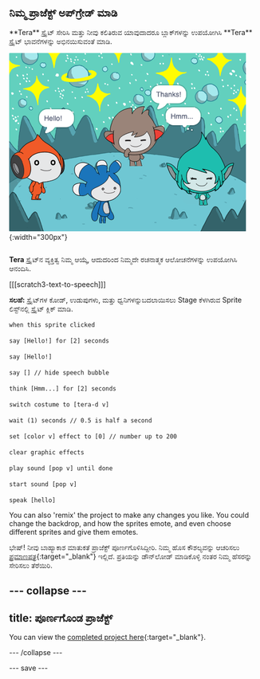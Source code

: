 ## ನಿಮ್ಮ ಪ್ರಾಜೆಕ್ಟ್‌ ಅಪ್‌ಗ್ರೇಡ್‌ ಮಾಡಿ

<div style="display: flex; flex-wrap: wrap">
<div style="flex-basis: 200px; flex-grow: 1; margin-right: 15px;">
**Tera** ಸ್ಪ್ರೈಟ್‌ ಸೇರಿಸಿ ಮತ್ತು ನೀವು ಕಲಿತಿರುವ ಯಾವುದಾದರೂ ಬ್ಲಾಕ್‌ಗಳನ್ನು ಉಪಯೋಗಿಸಿ **Tera** ಸ್ಪ್ರೈಟ್‌ ಭಾವನೆಗಳನ್ನು ಅಭಿನಯಿಸುವಂತೆ ಮಾಡಿ.
</div>
<div>

![ Tera ಸ್ಪ್ರೈಟ್‌ Stage ಮೇಲಿದೆ.](images/tera-step.png){:width="300px"}

</div>
</div>

**Tera** ಸ್ಪ್ರೈಟ್‌ನ ವ್ಯಕ್ತಿತ್ವ ನಿಮ್ಮ ಆಯ್ಕೆ, ಆದುದರಿಂದ ನಿಮ್ಮದೇ ರಚನಾತ್ಮಕ ಆಲೋಚನೆಗಳನ್ನು ಉಪಯೋಗಿಸಿ ಆನಂದಿಸಿ.

[[[scratch3-text-to-speech]]]

**ಸಲಹೆ:** ಸ್ಪ್ರೈಟ್‌ಗಳ ಕೋಡ್, ಉಡುಪುಗಳು, ಮತ್ತು ಧ್ವನಿಗಳನ್ನುಬದಲಾಯಿಸಲು Stage ಕೆಳಗಿರುವ Sprite ಲಿಸ್ಟ್‌ನಲ್ಲಿ ಸ್ಪ್ರೈಟ್‌ ಕ್ಲಿಕ್‌ ಮಾಡಿ.

```blocks3
when this sprite clicked

say [Hello!] for [2] seconds

say [Hello!]

say [] // hide speech bubble

think [Hmm...] for [2] seconds

switch costume to [tera-d v]

wait (1) seconds // 0.5 is half a second

set [color v] effect to [0] // number up to 200

clear graphic effects

play sound [pop v] until done

start sound [pop v]

speak [hello]
```

You can also 'remix' the project to make any changes you like. You could change the backdrop, and how the sprites emote, and even choose different sprites and give them emotes.

ಭೇಷ್! ನೀವು ಬಾಹ್ಯಾಕಾಶ ಮಾತುಕತೆ ಪ್ರಾಜೆಕ್ಟ್‌ ಪೂರ್ಣಗೊಳಿಸಿದ್ದೀರಿ. ನಿಮ್ಮ ಹೊಸ ಕೌಶಲ್ಯವನ್ನು ಆಚರಿಸಲು [ಪ್ರಮಾಣಪತ್ರ](https://drive.google.com/file/d/18xx4uNIyRSty_2ujHkGDzGwTgfSGC1AF/view?usp=sharing){:target="_blank"} ಇಲ್ಲಿದೆ. ಪ್ರತಿಯನ್ನು ಡೌನ್‌ಲೋಡ್‌ ಮಾಡಿಕೊಳ್ಳಿ ನಂತರ ನಿಮ್ಮ ಹೆಸರನ್ನು ಸೇರಿಸಲು ತೆರೆಯಿರಿ.

--- collapse ---
---
title: ಪೂರ್ಣಗೊಂಡ ಪ್ರಾಜೆಕ್ಟ್
---

You can view the [completed project here](https://scratch.mit.edu/projects/485673032/){:target="_blank"}.

--- /collapse ---

--- save ---
